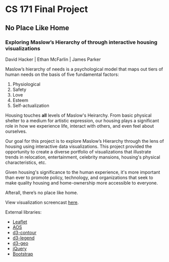 # CS 171 Final Project

## No Place Like Home
### Exploring Maslow’s Hierarchy of through interactive housing visualizations

David Hacker | Ethan McFarlin | James Parker

Maslow’s hierarchy of needs is a psychological model that maps out tiers of human needs on the basis of five fundamental
factors:
1. Physiological
2. Safety
3. Love
4. Esteem
5. Self-actualization

Housing touches **all** levels of Maslow's Heirarchy. From basic physical shelter to a medium for artistic expression,
our housing plays a significant role in how we experience life, interact with others, and even feel about ourselves.

Our goal for this project is to explore Maslow’s Hierarchy through the lens of housing using interactive data 
visualizations. This project provided the opportunity to create a diverse portfolio of visualizations that illustrate
trends in relocation, entertainment, celebrity mansions, housing's physical characteristics, etc.

Given housing's significance to the human experience, it's more important than ever to promote policy, technology, and 
organizations that seek to make quality housing and home-ownership more accessible to everyone.

Afterall, there’s no place like home.

View visualization screencast [here](https://www.youtube.com/watch?v=KJVTlWXJVJo&ab_channel=EthanMcFarlin). 

External libraries:

* [Leaflet](https://leafletjs.com/)
* [AOS](https://michalsnik.github.io/aos/)
* [d3-contour](https://github.com/d3/d3-contour)
* [d3-legend](https://d3-legend.susielu.com/)
* [d3-geo](https://github.com/d3/d3-geo)
* [jQuery](https://jquery.com/)
* [Bootstrap](https://getbootstrap.com/)
